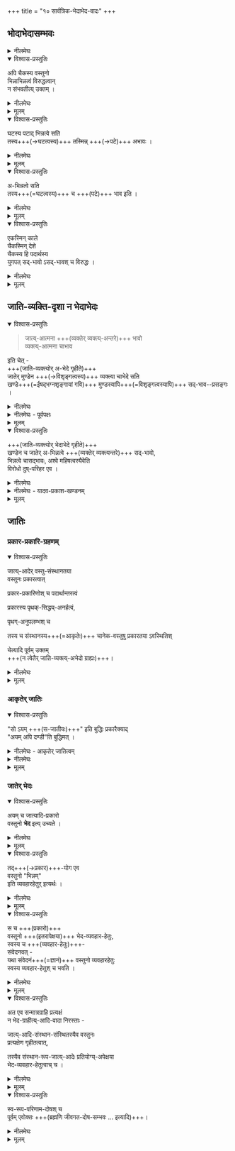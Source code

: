 +++
title = "१० सार्वत्रिक-भेदाभेद-वादः"
+++

## भोदाभेदासम्भवः
<details><summary>नीलमेघः</summary>

[[१२६]]  

अब तक श्रीरामानुज स्वामी जी ने  
द्वैताद्वैतवादियों के उस सिद्धान्त -  
कि श्रुति जीव एवं ब्रह्म में भेदाभेद को बतलाती है—  
का खण्डन किया है ।  
आगे इस वाद का खण्डन करते हैं कि  
जो यह कहा जाता है कि  
सभी पदार्थ भिन्न एवं अभिन्न होते हैं ।  
इस भेदाभेदवाद को जैन और मीमांसकों ने भी अपनाया है ।  

</details>


<details open><summary>विश्वास-प्रस्तुतिः</summary>

अपि चैकस्य वस्तुनो  
भिन्नाभिन्नत्वं विरुद्धत्वान्  
न संभवतीत्य् उक्तम् । 
</details>

<details><summary>नीलमेघः</summary>

श्रीरामानुज स्वामी जी कहते हैं कि  
एक वस्तु दूसरी वस्तु से भिन्न एवं अभिन्न नहीं बन सकती  
क्योंकि भिन्नत्व एवं अभिन्नत्व परस्पर विरुद्ध धर्म हैं ।  

</details>


<details><summary>मूलम्</summary>

अपि चैकस्य वस्तुनो भिन्नाभिन्नत्वं विरुद्धत्वान् न संभवतीत्युक्तम् । 
</details>

<details open><summary>विश्वास-प्रस्तुतिः</summary>

घटस्य पटाद् भिन्नत्वे सति  
तस्य+++(→घटत्वस्य)+++ तस्मिन्न् +++(→पटे)+++ अभावः ।  
</details>

<details><summary>नीलमेघः</summary>

लोक में कहा जाता है कि  
घट पट से भिन्न है ।  
यहाँ घट में पट की अपेक्षा  
भेद कहा जाता है ।  

यहाँ भेद क्या वस्तु है ?  
यहाँ घट में ऐसा एक धर्म है  
जो पट में नहीं है ।  
वह धर्म घटत्व है  
क्योंकि घटत्व घट में ही रहता है,  
पट में नहीं ।  

घट में जो पट से भेद रहता है,  
वह भेद घटत्व धर्म ही है ।  
घट पट से भिन्न है,  
ऐसा कहने से यह सिद्ध होता है कि  
पट में घटत्व धर्म नहीं है । 

</details>


<details><summary>मूलम्</summary>

घटस्य पटाद् भिन्नत्वे सति तस्य तस्मिन्न् अभावः ।  
</details>


<details open><summary>विश्वास-प्रस्तुतिः</summary>

अ-भिन्नत्वे सति  
तस्य+++(=घटत्वस्य)+++ च +++(पटे)+++ भाव इति ।  
</details>

<details><summary>नीलमेघः</summary>

घट पट से अभिन्न है,  
यदि ऐसा कहा जाय  
तो यही फलित होगा कि  
घटत्व धर्म पट में हैं ।  

</details>



<details><summary>मूलम्</summary>

अभिन्नत्वे सति तस्य च भाव इति ।  
</details>


<details open><summary>विश्वास-प्रस्तुतिः</summary>

एकस्मिन् काले  
चैकस्मिन् देशे  
चैकस्य हि पदार्थस्य  
युगपत् सद्-भावो ऽसद्-भावश् च विरुद्धः ।
</details>

<details><summary>नीलमेघः</summary>

यदि घट को पट से भिन्नाभिन्न कहा जाय  
तो यही फलित होगा कि  
घटत्व धर्म  
पट में नहीं  
तथा है भी ।  
यहाँ पर यह मानना होगा कि  
एक काल में एक वस्तु में  
अर्थात् पट में  
एक पदार्थ का - अर्थात् घटत्व का -  
सद्भाव एवं असद्भाव दोनों हैं ।  
ये विरुद्ध हैं  
क्योंकि एक काल में एक वस्तु में  
एक पदार्थ का सद्भाव एवं असद्भाव हो नहीं सकता ।  
या तो सद्भाव ही होगा  
या असद्भाव ही,  
दोनों एक साथ नहीं रह सकते ।  

सब वस्तुओं को भिन्नाभिन्न मानने वालों को  
एक वस्तु में विरुद्ध धर्मों का समावेश मानना पड़ता है ।  
पर वैसा समावेश सम्भव नहीं ।  
इससे सिद्ध होता है  
सब पदार्थों के विषय में कहा जाने वाला  
यह भेदाभेदवाद अनुभवविरुद्ध है ।+++(5)+++  
</details>


<details><summary>मूलम्</summary>

एकस्मिन् काले चैकस्मिन् देशे चैकस्य हि पदार्थस्य युगपत्सद्भावो ऽसद्भावश् च विरुद्धः ।
</details>

## जाति-व्यक्ति-दृशा न भेदाभेदः

<details open><summary>विश्वास-प्रस्तुतिः</summary>

> जात्य्-आत्मना +++(व्यक्तेर् व्यक्त्य्-अन्तरे)+++ भावो  
> व्यक्त्य्-आत्मना चाभाव 

इति चेत् -  
+++(जाति-व्यक्त्योर् अ-भेदे गृहीते)+++  
जातेर् मुण्डेन +++(→विशृङ्गत्वस्य)+++ व्यक्त्या चाभेदे सति  
खण्डे+++(=ईषद्भग्नशृङ्गायां गवि)+++ मुण्डस्यापि+++(=विशृङ्गत्वस्यापि)+++ सद्-भाव--प्रसङ्गः । 
</details>

<details><summary>नीलमेघः</summary>

इसका खण्डन करते हुये  
श्रीरामानुज स्वामी जी कहते हैं कि  

यह कहकर कि  
एक गोव्यक्ति दूसरे गोव्यक्ति के साथ  
जाति के रूप में अभिन्न है,  
तथा व्यक्ति के रूप में भिन्न है -  

गोव्यक्तियों में जो भेदाभेद सिद्ध किया गया है  
वह तभी सिद्ध होगा  
यदि जाति और व्यक्तियों में भेदाभेद सिद्ध किया जाय ।  

यदि जाति और व्यक्ति भिन्न होते तो  
उपर्युक्त व्यवहार के अनुसार जाति में अभेद  
और व्यक्ति में भेद सिद्ध +++(न)+++ होगा ।  
एक वस्तु में दोनों की सिद्धि नहीं होगी।  

यदि जाति और व्यक्ति में अभेद माना जाय  
तो खण्ड में मुण्डत्व मानना होगा  
क्योंकि खण्ड व्यक्ति और मुण्ड व्यक्ति का गोत्वजाति के साथ अभेद मानने पर  
उस जाति से अभिन्न बनने वाली इन व्यक्तियों में भी  
अभेद उपस्थित होगा ।  
खण्ड व्यक्ति को मुण्ड व्यक्ति के साथ अभेद होने पर  
मुण्ड व्यक्ति में विद्यमान मुण्डत्व को  
खण्ड व्यक्ति में भी मानना होगा । यह अनुचित है क्योंकि मुण्डत्व मुण्ड व्यक्ति में ही रह सकता है,  
खण्ड व्यक्ति में नहीं ।  
</details>


<details><summary>नीलमेघः - पूर्वपक्षः</summary>

इस पर भेदाभेदवादी कहते हैं कि  

> एक वस्तु में भेदाभेद अनुभवविरुद्ध नहीं है ।  
भेदाभेदवाद का समर्थन  
इस प्रकार किया जा सकता है।  
लोक में गोव्यक्ति भिन्न २ प्रकार के होते हैं।  
एक गोव्यक्ति विना सींग का है  
वह मुण्ड कहलाता है।  
दूसरे गोव्यक्ति का सींग थोड़ा कट गये हैं,  
वह व्यक्ति खण्ड कहा जाता है ।  
वहाँ यह कहा जा सकता है कि  
एक गोव्यक्ति दूसरे गोव्यक्ति के साथ गोत्वजाति की दृष्टि से [[१३०]] अभिन्न है,  
तथा व्यक्ति के रूप से भिन्न है ।  
इस प्रकार एक व्यक्ति का  
दूसरे व्यक्ति के साथ भेदाभेद सिद्ध हो जाता है ।  

यह भेदाभेदवादियों का कथन है । 
</details>



<details><summary>मूलम्</summary>

जात्यात्मना भावो व्यक्त्यात्मना चाभाव इति चेत् -  
जातेर् मुण्डेन व्यक्त्या चाभेदे सति   
खण्डे मुण्डस्यापि सद्भावप्रसङ्गः । 

</details>


<details open><summary>विश्वास-प्रस्तुतिः</summary>

+++(जाति-व्यक्त्योर् भेदाभेदे गृहीते)+++  
खण्डेन च जातेर् अ-भिन्नत्वे +++(व्यक्तेर् व्यक्त्यन्तरे)+++ सद्-भावो,  
भिन्नत्वे चासद्भावः, 
अश्वे महिषत्वस्यैवेति  
विरोधो दुष्-परिहर एव ।  
</details>

<details><summary>नीलमेघः</summary>

जाति और व्यक्ति में अभेद मानने पर उपर्युक्त दोष आता है ।  
इसलिये जाति और व्यक्ति में  
अभेद नहीं मानना चाहिये ।  

यदि जाति और व्यक्ति में भेदाभेद माने,  
तो भी दोष उपस्थित होता है ।  
वह यह है कि  
जाति और व्यक्ति में अभेद होने के कारण  
उपर्युक्त रीति से  
खण्ड में मुण्डत्व मानना होगा ।  
इसका विवरण  
अभेदपक्ष के खण्डन में दिया गया है। 

तथा इस भेदाभेदपक्ष में  
जाति का व्यक्ति के साथ भेद भी मानना होगा,  
मानने पर खण्ड व्यक्ति मुण्ड व्यक्ति से भिन्न हो जायेगी,  
तब मुण्ड व्यक्ति में स्थित मुण्डत्व  
खण्ड व्यक्ति में आने नहीं पावेगा,  
खण्ड में मुण्डत्व का अभाव सिद्ध होगा  
जिस प्रकार अश्व व्यक्ति और महिष व्यक्ति भिन्न होने के कारण  
अश्व व्यक्ति में महिषत्व का अभाव रहता है,  
उसी प्रकार ही जाति और व्यक्ति में भेदाभेद मानने पर  
जाति और व्यक्तियों में भेद मानना होगा,  
भेद मानने पर  
व्यक्ति भी परस्पर भिन्न सिद्ध होंगे।  

तब मुण्ड व्यक्ति में स्थित मुण्डत्व का अभाव  
खण्ड व्यक्ति मानना होगा,  
तथा जाति व्यक्तियों के इस भेदाभेदवाद में  
जाति और व्यक्ति में अभेद मानना होगा,  
तब व्यक्तियों में भी जाति की दृष्टि से अभेद होगा ।  
तब व्यक्ति परस्पर में अभिन्न होने के कारण  
मुण्ड व्यक्ति में स्थित मुण्डत्व को खण्ड व्यक्ति में भी मानना होगा ।  
इस प्रकार इस भेदाभेदपक्ष में  
भेद के बल पर  
खण्ड में मुण्डत्व का अभाव  
तथा अभेद के बल पर  
खण्ड में मुण्डत्व का सद्भाव मानना होगा।  

यह उचित नहीं  
क्योंकि एक काल में एक वस्तु में  
एक पदार्थ का सद्भाव एवं असद्भाव साथ नहीं रह सकते ।  
इस विरोध का परिहार होता ही नहीं । 

इस प्रकार जाति और व्यक्ति में अभेद  
एवं भेदाभेद को मानने पर  
उपर्युक्त दोष आते हैं ।  

जाति और व्यक्ति में भेद मानने पर  
व्यक्तियों में भेदाभेद सिद्ध होता ही नहीं।  
इसलिये यह निर्णय देना पड़ता है कि  
भेदाभेदवाद किसी तरह से भी सिद्ध नहीं होता ।  

</details>

<details><summary>नीलमेघः - यादव-प्रकाश-खण्डनम्</summary>

जिस प्रकार जाति और व्यक्ति में भेदाभेद को मानकर  
भेदाभेदवादी व्यक्तियों में भी भेदाभेद को सिद्ध करना चाहते हैं,  
वैसे ही यादव-प्रकाशाचार्य  
अवस्था और द्रव्य में भेदाभेद को मानकर  
घट और [[१३१]] शराव इत्यादि विभिन्न पदार्थों में भी  
भेदाभेद को इस प्रकार सिद्ध करना चाहते हैं कि  
घट और शराव  
मृत्तिका द्रव्य के रूप में एक हैं, तथा अवस्थाओं की दृष्टि से भिन्न हैं । 

यादवप्रकाशाचार्य का यह भेदाभेदवाद भी उपर्युक्तरीति से  
अवस्था और द्रव्य में भेदाभेद अनुपपन्न होने के कारण  
खण्डित हो जाता है ।  

</details>


<details><summary>मूलम्</summary>

खण्डेन च जातेर् अभिन्नत्वे सद्भावो, भिन्नत्वे चासद्भावः 
अश्वे महिषत्वस्यैवेति विरोधो दुष्परिहर एव ।  
</details>

## जातिः
### प्रकार-प्रकारि-ग्रहणम्
<details open><summary>विश्वास-प्रस्तुतिः</summary>

जात्य्-आदेर् वस्तु-संस्थानतया  
वस्तुनः प्रकारत्वात्  

प्रकार-प्रकारिणोश् च पदार्थान्तरत्वं  

प्रकारस्य पृथक्-सिद्ध्य्-अनर्हत्वं, 

पृथग्-अनुपलम्भश् च  

तस्य च संस्थानस्य+++(=आकृतेः)+++ चानेक-वस्तुषु प्रकारतया ऽवस्थितिश् 

चेत्यादि पूर्वम् उक्तम्  
+++(न त्वेतैर् जाति-व्यक्त्य्-अभेदो ग्राह्यः)+++।
</details>

<details><summary>नीलमेघः</summary>

जाति और व्यक्ति में  
भेदाभेद को मानने वाले वादी  
चार हेतुओं से भेदाभेद को सिद्ध करते हैं ।  
वे प्रथम हेतु को उपस्थापित करते हुये कहते हैं,  
जाति और व्यक्ति में भेद को  
सभी मानते ही हैं,  
अभेद को भी मानना होगा  
क्योंकि सर्वप्रथम किसी गोव्यक्ति को देखते समय  
गोत्वजाति और गोव्यक्ति अभिन्नरूप में दृष्टिगोचर होते हैं ।  
इसलिये भेदाभेद को मानना चाहिये ।  
यह उनका प्रथम हेतु है । 

यह समीचीन नहीं है क्योंकि  
सर्वप्रथम किसी भी गोव्यक्ति को देखते समय  
"यह गौ है” ऐसी प्रतीति होती है ।  
इस प्रतीति में गोव्यक्ति विशेष्यरूप में  
तथा गोत्वजाति प्रकाररूप में झलकती है ।  
विशेष्य और प्रकार भिन्न २ ही होते है,  
उनमें ऐक्य असंभव है ।  
यह प्रतीति ही जब उनको भिन्नरूप में दीखती है,  
तब उनमें अभेद कैसे माना जा सकता है । 
 इस प्रकार उनका प्रथम हेतु हेत्वाभास ठहरता है। 

उनका द्वितीय हेतु सहोपलम्भ नियम है।  
वे इस हेतु को रखकर  
यह बतलाते हैं कि  
जाति और व्यक्ति साथ २ जाने जाते हैं  
इसलिये इनमें अभेद मानना चाहिये ।  
इनका यह द्वितीय हेतु भी हेत्वाभास है ।  
यहाँ प्रकाररूप में प्रतीत होने वाली जाति  
सदा व्यक्ति के साथ ही रहती है,  
कभी भी व्यक्ति को छोड़कर रह नहीं सकती है  
अतएव उसकी व्यक्ति के साथ ही प्रतीति होती है,  
व्यक्ति को छोड़कर प्रतीति नहीं होती।  
इसमें कारण यह नहीं कि उनमें अभेद है,  
किन्तु कारण यही है कि  
ये दोनों साथ ही रहने वाले  
तथा साथ ही प्रतीत होने वाले हैं।  
यह उनका स्वभाव है ।  
इससे उनमें अभेद सिद्ध नहीं हो सकता ।  
इस प्रकार उनका यह द्वितीय हेतु भी  
हेत्वाभास सिद्ध हो जाता है ।  

वे तृतीय हेतु को उपस्थित करते हुये यह कहते हैं कि  
जहाँ दोनों विभिन्न पदार्थों में  
एक विशेषण और दूसरा विशेष्य बनकर रहता है,  
वहाँ संस्कृत में मत्वर्थीय प्रत्यय  
तथा भाषा में "वाला” ऐसा शब्द प्रयुक्त होता है ।  
उदाहरणदण्ड और पुरुष भिन्न २ पदार्थ हैं,  
वहाँ जब दण्ड विशेषण बनकर  
तथा पुरुष विशेष्य [[१३२]] बनकर रहता है,  
वहाँ " दण्डवाला पुरुष" ऐसा कहा जाता है ।  
प्रकृत में "यह गौ है"  
ऐसा कहा जाता है,  
"यह गोवाला है” ऐसा नहीं कहा जाता  
इससे प्रतीत होता है कि  
गोत्वजाति और गोव्यक्ति में अभेद है ।  

उनका यह हेतु भी हेत्वाभास है  
क्योंकि जहाँ विशेषण और विशेष्य अलग २ रहने योग्य पदार्थ हों,  
वहाँ उनमें सम्बन्ध होने पर  
" वाला" इत्यादि मत्त्वर्थीयप्रत्यय प्रयुक्त होते हैं ।  
दण्ड पुरुष को छोड़कर रह सकता है  
तथा पुरुष भी दण्ड को छोड़कर रह सकता है,  
उनमें सम्बन्ध होने पर "वाला” ऐसे मत्त्वर्थीयप्रत्ययों को लगाकर " दण्डवाला पुरुष" ऐसा कहा जाता है ।  
प्रकृत में जाति व्यक्ति को छोड़कर नहीं रहती  
तथा व्यक्ति भी जाति को छोड़कर नहीं रहता ।  
ऐसा होने के कारण ही  
जातिवाचक गो आदि शब्द मत्त्वर्थीयप्रत्यय का सहारा लिये विना ही  
व्यक्ति तक को बतलाने में क्षमता रखते हैं  
अतएव "यह गौ हैं” ऐसा कहा जाता है ।+++(5)+++  
इससे जाति और व्यक्ति में अभेद सिद्ध नहीं हो सकता ।  
इस प्रकार उनका तृतीय हेतु भी हेत्वाभास सिद्ध हो जाता है ।  

उन लोगों ने चतुर्थ हेतु को  
उपस्थापित करते हुये यह कहा कि  
लोक में कहा जाता है कि  
यह एक गौ है ।  
यहाँ "एक" ऐसा कहने से  
गोत्वजाति और गोव्यक्ति में ऐक्य सिद्ध होता है ।  
उनका यह हेतु भी हेत्वाभास ही है  
क्योंकि "यह गौ एक है" इस कथन से गोत्वजाति और गोव्यक्ति में एकत्व सिद्ध नहीं होता,  
किन्तु इस कथन से गोव्यक्ति में अनेकत्व का निषेध ही व्यक्त होता है ।  
इस कथन का यही तात्पर्य है कि  
यहाँ अनेक गौ नहीं हैं,  
एक ही गौ है ।  
इससे गोत्वजाति और गोव्यक्ति में  
एकत्व सिद्ध नहीं हो सकता ।  
इस प्रकार यह चतुर्थ हेतु भी  
हेत्वाभास सिद्ध हो जाता है । 

इन चार हेत्वाभासों से जाति और व्यक्ति में  
भेदाभेद की सिद्धि नहीं हो सकती ।  

</details>


<details><summary>मूलम्</summary>

जात्यादेर् वस्तुसंस्थानतया वस्तुनः प्रकारत्वात् प्रकारप्रकारिणोश् च पदार्थान्तरत्वं प्रकारस्य पृथक्सिद्ध्यनर्हत्वं पृथगनुपलम्भश् च तस्य च संस्थानस्य चानेकवस्तुषु प्रकारतयावस्थितिश् चेत्यादि पूर्वम् उक्तम् ।
</details>

### आकृतेर् जातिः
<details open><summary>विश्वास-प्रस्तुतिः</summary>

"सो ऽयम् +++(स-जातीयः)+++" इति बुद्धिः प्रकारैक्याद्  
"अयम् अपि दण्डी"ति बुद्धिमत् । 
</details>

<details><summary>नीलमेघः - आकृतेर् जातित्वम्</summary>

अब प्रश्न उठता है कि गोत्वादि जाति कौन वस्तु है ।  
विशिष्टाद्वैती यह उत्तर देते हैं कि  
जो धर्म सभी गोव्यक्तियों में एकसा रहता हो,  
गोव्यक्तियों को छोड़कर  
अन्य व्यक्तियों में नहीं रहता हो,  
वही गोत्वजाति है।  
सभी गोव्यक्तियों में साहना+++(=सास्ना)+++ इत्यादि अवयवों का  
विलक्षण सन्निवेश एकसा रहता है,  
यह सन्निवेश गोव्यक्तियों को छोड़कर  
अन्यत्र नहीं पाया जाता ।  
सास्ना आदि असाधारण धर्म ही गोत्वजाति है ।  
इसी प्रकार ही अन्यान्य जातियों के विषय में समझना चाहिये ।  
उपर्युक्त असाधारण धर्मरूप गोत्वजाति गोव्यक्तियों के प्रति  
विशेषणरूप में बनी रहती है।  
ये सब अर्थ  
पहले निर्विशेषवाद के खण्डन करते समय [[१३३]]  
एकबार कहे गये हैं । 
</details>

<details><summary>नीलमेघः</summary>

अस्तु । प्रत्येक गोव्यक्ति में रहने वाले सास्नादि पदार्थ भिन्न २ हैं,  
तथापि एक से हैं,  
परस्पर सदृश हैं।  
इसलिये दूसरे व्यक्ति को देखते समय  
यह कहा जाता है कि  

> यह भी वैसे ही गौ है । 

यह कथन उस कथन के समान है  
जो एक दण्ड वाले पुरुष को देखने के बाद  
दूसरे दण्ड वाले पुरुष को देखते ही  
मुख से यह निकलता है कि  
यह भी दण्डवाला पुरुष है । 

यहाँ पुरुष भी भिन्न है,  
तथा दण्ड भी भिन्न है,  
तथापि उनमें समता होने के कारण  
जिस प्रकार यह कहा जाता है कि  
यह भी दण्डवाला पुरुष है,  
उसी प्रकार ही गोव्यक्ति और सास्नादि धर्मों में भेद रहने पर भी  
इनमें समता होने के कारण यहाँ  
"यह भी गौ है" ऐसा कहना भी युक्त ही है ।  
कहने का तात्पर्य यह है कि  
सास्नादि पदार्थ  
प्रतिव्यक्ति भिन्न होने पर भी  
आपस में अत्यन्त सदृश होने के कारण  
एकरूप व्यवहार के निर्वाहक होते हैं ।  

</details>


<details><summary>मूलम्</summary>

सो ऽयम् इति बुद्धिः प्रकारैक्याद् अयम् अपि दण्डीति बुद्धिमत् । 
</details>

### जातेर् भेदः
<details open><summary>विश्वास-प्रस्तुतिः</summary>

अयम् च जात्यादि-प्रकारो  
वस्तुनो **भेद** इत्य् उच्यते । 
</details>

<details><summary>नीलमेघः</summary>

वस्तु के प्रति विशेषणरूप में प्रतीत होने वाले ये जात्यादि धर्म ही  
भेद कहलाते हैं ।  
अश्व से गौ में भेद है,  
यह भेद गोत्व ही है,  
यह गोत्व अश्व में नहीं रहता,  
गोव्यक्ति में ही रहता है ।  
इसलिये गौ को अश्व से भिन्न करा देता है।  
गौ में रहने वाला अश्वभेद गोत्व है,  
एवं अश्व में रहने वाला गोभेद अश्वत्व है ।  
इसी प्रकार सर्वत्र उन २ असाधारण धर्मों को भेद समझना चाहिये ।  

</details>


<details><summary>मूलम्</summary>

अयम् च जात्यादिप्रकारो वस्तुनो भेद इत्य् उच्यते । 
</details>


<details open><summary>विश्वास-प्रस्तुतिः</summary>

तद्+++(→प्रकार)+++-योग एव  
वस्तुनो "भिन्नम्"  
इति व्यवहारहेतुर् इत्यर्थः । 
</details>

<details><summary>नीलमेघः</summary>

गौ में रहने वाला अश्वभेद गोत्वरूप है ।  
इसी प्रकार ही गोत्व में भी अश्वभेद है  
क्योंकि गोत्व अश्व नहीं है ।  

> 'गोत्व में रहने वाला अश्वभेद कौन पदार्थ है' 

यह प्रश्न यहाँ पर उठता है ।  
उसका उत्तर यह है कि गोत्व में रहने वाला अश्वभेद गोत्वरूप ही है ।  
कारण यह है कि जो गोत्व गौ को अश्व से भिन्न सिद्ध करता है  
वह अपने को अश्व से भिन्न सिद्ध करने में क्षमता रखता है।  

</details>


<details><summary>मूलम्</summary>

तद्योग एव वस्तुनो भिन्नम् इति व्यवहारहेतुर् इत्यर्थः । 
</details>


<details open><summary>विश्वास-प्रस्तुतिः</summary>

स च +++(प्रकारो)+++  
वस्तुनो +++(इतरापेक्षया)+++ भेद-व्यवहार-हेतुः,  
स्वस्य च +++(व्यवहार-हेतुः)+++-  
संवेदनवत् -  
यथा संवेदनं+++(=ज्ञानं)+++ वस्तुनो व्यवहारहेतुः  
स्वस्य व्यवहार-हेतुश् च भवति । 
</details>

<details><summary>नीलमेघः</summary>

इसमें उदाहरण ज्ञान है।  
ज्ञान दूसरे पदार्थों को प्रकाशित करता है  
साथ ही अपने को भी  
स्वयं प्रकाशित करता है ।  
जो दूसरों का निर्वाहक होगा  
वह अपना निर्वाह आप ही कर सकता है ।  
इसे ही स्वपरनिर्वाहक न्याय कहते हैं।+++(5)+++  
[[१३४]]  


इसी प्रकार ही गोव्यक्ति को अश्व से सिद्ध करने वाला  
गोत्व अपने को भी  
अश्व से भिन्न सिद्ध कर देता है ।  
इसलिये मानना पड़ता है कि  
गोत्व में रहने वाला अश्वभेद गोत्व ही है ।  

यह गोत्व स्वरूप की दृष्टि से जब कहा जाता है  
तब गोत्व कहा जाता है ।  
यही गोत्व जब अश्व आदि प्रतियोगियों की दृष्टि से कहा जाता है,  
तब अश्वभेद कहा जाता है ।+++(5)+++  

इस प्रकार प्रत्यक्ष भेदरूप गोत्वादि धर्मों से  
युक्त व्यक्ति का ग्रहण करता है ।  
भेद भी प्रत्यक्ष से ही गृहीत हो जाता है ।  
</details>


<details><summary>मूलम्</summary>

स च वस्तुनो भेदव्यवहारहेतुः स्वस्य च संवेदनवत् - यथा संवेदनं वस्तुनो व्यवहारहेतुः स्वस्य व्यवहारहेतुश् च भवति ।  
</details>


<details open><summary>विश्वास-प्रस्तुतिः</summary>

अत एव सन्मात्रग्राहि प्रत्यक्षं  
न भेद-ग्राहीत्य्-आदि-वादा निरस्ताः -  

जात्य्-आदि-संस्थान-संस्थितस्यैव वस्तुनः  
प्रत्यक्षेण गृहीतत्वात्,  

तस्यैव संस्थान-रूप-जात्य्-आदेः प्रतियोग्य्-अपेक्षया  
भेद-व्यवहार-हेतुत्वाच् च । 
</details>

<details><summary>नीलमेघः</summary>

ऐसी स्थिति में अद्वैतियों का यह कथन —  
कि प्रत्यक्ष सन्मात्र ब्रह्म का ही ग्रहण करता है,  
भेद का ग्रहण नहीं करता है—  
असंगत सिद्ध होता है ।  

</details>


<details><summary>मूलम्</summary>

अत एव सन्मात्रग्राहि प्रत्यक्षं न भेदग्राहीत्यादिवादा निरस्ताः ,  
जात्यादिसंस्थानसंस्थितस्यैव वस्तुनः प्रत्यक्षेण गृहीतत्वात् तस्यैव संस्थानरूपजात्यादेः प्रतियोग्यपेक्षया भेदव्यवहारहेतुत्वाच् च । 
</details>



<details open><summary>विश्वास-प्रस्तुतिः</summary>

स्व-रूप-परिणाम-दोषश् च  
पूर्वम् एवोक्तः +++(ब्रह्मणि जीवगत-दोष-सम्भवः … इत्यादि)+++।
</details>

<details><summary>नीलमेघः</summary>

इन सब उपपादनों से  
यादयप्रकाशाचार्य का भेदाभेदमत असमीचीन प्रमाणित हो गया है।  

जीव और ब्रह्म में अभेद मानने पर  
ब्रह्म निर्दोष नहीं रहेगा ।  
तथा यादव-प्रकाशाचार्य भास्कराचार्य के समान  
ब्रह्म का स्वरूप परिणाम मानते हैं ।  
यदि ब्रह्म जड-वस्तुओं के रूप में परिणत होता है  
तो वह निर्विकार न ही रह सकता ।  

भास्कराचार्य के मत में कथित उपर्युक्त दोष  
यादवप्रकाशाचार्य के मत में भी लग जाता है ।  

इन सब विवेचनों से सिद्ध होता है कि  
श्रीयादवप्रकाशाचार्य का मत  
श्रुति और तर्कों से विरुद्ध होने से अनादरणीय है ।  
इस प्रकार श्रीरामानुज स्वामी जी ने  
श्रीशंकराचार्य के अद्वैतवाद  
श्रीभास्कराचार्य के भेदाभेदवाद  
तथा श्रीयादवप्रकाशाचार्य के भेदाभेदवाद का खण्डन करके  
द्वितीय मंगलाचरण श्लोक की विस्तृत व्याख्या की है।  

[[१३५]]  

इस प्रकार श्रीरामानुज स्वामी जी ने मंगलाचरण में अवस्थित द्वितीय श्लोक -  
जो परमत निरास में तात्पर्य रखता है—  
की विस्तार से व्याख्या की है।  
</details>


<details><summary>मूलम्</summary>

स्वरूपपरिणामदोषश् च पूर्वम् एवोक्तः ।
</details>




